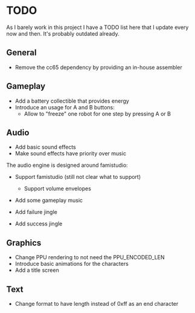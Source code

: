 # TODO

As I barely work in this project I have a TODO list here that I update every
now and then. It's probably outdated already.

## General

- Remove the cc65 dependency by providing an in-house assembler

## Gameplay

- Add a battery collectible that provides energy
- Introduce an usage for A and B buttons:
    - Allow to "freeze" one robot for one step by pressing A or B

## Audio

- Add basic sound effects
- Make sound effects have priority over music

The audio engine is designed around famistudio:

- Support famistudio (still not clear what to support)
    - Support volume envelopes

- Add some gameplay music
- Add failure jingle
- Add success jingle

## Graphics

- Change PPU rendering to not need the PPU_ENCODED_LEN
- Introduce basic animations for the characters
- Add a title screen

## Text

- Change format to have length instead of 0xff as an end character
